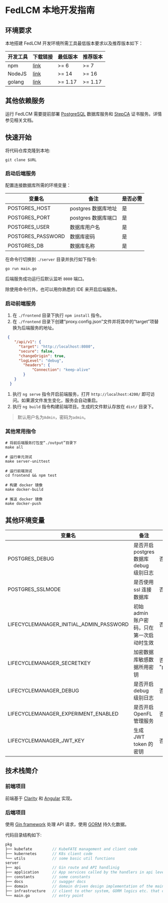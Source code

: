 # FedLCM 本地开发指南

## 环境要求

本地搭建 FedLCM 开发环境所需工具最低版本要求以及推荐版本如下：

| 开发工具  | 下载链接 | 最低版本 | 推荐版本 |
|---|---|---|---|
| npm | [link](https://docs.npmjs.com/downloading-and-installing-node-js-and-npm) | >= 6 | >= 7 |
| NodeJS | [link](https://nodejs.org/en/) | >= 14 | >= 16 |
| golang | [link](https://go.dev/dl/) | >= 1.17 | >= 1.17 |

## 其他依赖服务

运行 FedLCM 需要提前部署 [PostgreSQL](https://www.postgresql.org/docs/current/) 数据库服务和 [StepCA](https://smallstep.com/docs/step-ca/getting-started) 证书服务。详情参见相关文档。

## 快速开始

将代码仓库克隆到本地:
<!-- TODO -->
```shell
git clone $URL
```

### 启动后端服务

配置连接数据库所需的环境变量：

| 变量名 | 备注 | 是否必需 |
|---|---|---|
| POSTGRES_HOST | postgres 数据库地址 | 是 |
| POSTGRES_PORT | postgres 数据库端口 | 是 |
| POSTGRES_USER | 数据库用户名 | 是 |
| POSTGRES_PASSWORD | 数据库密码 | 是 |
| POSTGRES_DB | 数据库名称 | 是 |

在命令行切换到 `./server` 目录并执行如下指令:

```shell
go run main.go
```

后端服务成功运行后默认监听 `8080` 端口。

除使用命令行外，也可以用你熟悉的 IDE 来开启后端服务。

### 启动前端服务

1. 在 `./frontend` 目录下执行 `npm install` 指令。
2. 在 `./frontend` 目录下创建“proxy.config.json”文件并将其中的“target”项替换为后端服务的地址。

```json
 {
    "/api/v1": {
      "target": "http://localhost:8080",
      "secure": false,
      "changeOrigin": true,
      "logLevel": "debug",
        "headers": {
            "Connection": "keep-alive"
        }
    }
  }
```

1. 执行 `ng serve` 指令开启前端服务，打开 `http://localhost:4200/` 即可访问。如果源文件发生变化，服务会自动重启。
2. 执行 `ng build` 指令构建前端项目。生成的文件默认存放在 `dist/` 目录下。

> 默认用户名为`Admin`，密码为`admin`。

### 其他常用指令

```shell
# 将前后端服务打包至“./output”目录下
make all

# 运行单元测试
make server-unittest

# 运行前端测试
cd frontend && npm test

# 构建 docker 镜像
make docker-build

# 推送 docker 镜像
make docker-push
```

## 其他环境变量

| 变量名 | 备注 | 是否必需 |
|---|---|---|
| POSTGRES_DEBUG | 是否开启 postgres 数据库 debug 级别日志 | 否，默认为 false |
| POSTGRES_SSLMODE | 是否使用 ssl 连接数据库 | 否，默认为 false |
| LIFECYCLEMANAGER_INITIAL_ADMIN_PASSWORD | 初始 admin 账户密码，只在第一次启动时生效 | 否，默认为 "admin" |
| LIFECYCLEMANAGER_SECRETKEY | 加密数据库敏感数据所用密钥 | 否，默认为 "passphrase123456" |
| LIFECYCLEMANAGER_DEBUG | 是否开启 debug 级别日志 | 否，默认为 false |
| LIFECYCLEMANAGER_EXPERIMENT_ENABLED | 是否开启 OpenFL 管理服务 | 否，默认为 false |
| LIFECYCLEMANAGER_JWT_KEY | 生成 JWT token 的密钥 | 否，默认为随机值 |

## 技术栈简介

### 前端项目

前端基于 [Clarity](https://clarity.design/) 和 [Angular](https://angular.io/) 实现。

### 后端项目

使用 [Gin framework](https://github.com/gin-gonic/gin) 处理 API 请求，使用 [GORM](https://gorm.io/index.html) 持久化数据。

代码目录结构如下:

```C
pkg
├── kubefate         // KubeFATE management and client code
├── kubernetes       // K8s client code
└── utils            // some basic util functions
server
├── api              // Gin route and API handlinig
├── application      // App services called by the handlers in api level
├── constants        // some constants
├── docs             // swagger docs
├── domain           // domain driven design implementation of the main workflow
├── infrastructure   // client to other system, GORM logics etc. that can be used by other layers
└── main.go          // entry point
```
